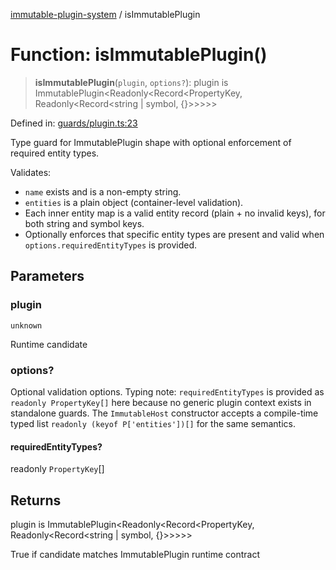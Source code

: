 [immutable-plugin-system](../README.md) / isImmutablePlugin

# Function: isImmutablePlugin()

> **isImmutablePlugin**(`plugin`, `options?`): plugin is ImmutablePlugin\<Readonly\<Record\<PropertyKey, Readonly\<Record\<string \| symbol, \{\}\>\>\>\>\>

Defined in: [guards/plugin.ts:23](https://github.com/agladysh/immutable-plugin-system/blob/1e3844304b71a6cb1d44c2f57e31e6fc81a4ed82/src/guards/plugin.ts#L23)

Type guard for ImmutablePlugin shape with optional enforcement of required entity types.

Validates:
- `name` exists and is a non-empty string.
- `entities` is a plain object (container-level validation).
- Each inner entity map is a valid entity record (plain + no invalid keys), for both string and symbol keys.
- Optionally enforces that specific entity types are present and valid when `options.requiredEntityTypes` is provided.

## Parameters

### plugin

`unknown`

Runtime candidate

### options?

Optional validation options. Typing note: `requiredEntityTypes`
  is provided as `readonly PropertyKey[]` here because no generic plugin
  context exists in standalone guards. The `ImmutableHost` constructor accepts
  a compile-time typed list `readonly (keyof P['entities'])[]` for the same
  semantics.

#### requiredEntityTypes?

readonly `PropertyKey`[]

## Returns

plugin is ImmutablePlugin\<Readonly\<Record\<PropertyKey, Readonly\<Record\<string \| symbol, \{\}\>\>\>\>\>

True if candidate matches ImmutablePlugin runtime contract
